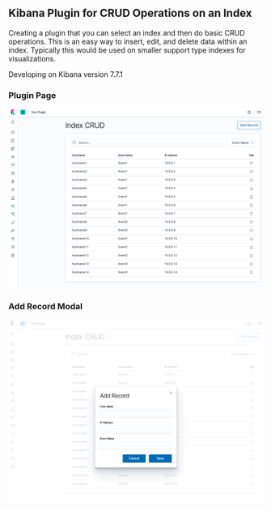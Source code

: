 ## Kibana Plugin for CRUD Operations on an Index

Creating a plugin that you can select an index and then do basic CRUD operations. This is an easy way to insert, edit, and delete data within an index. Typically this would be used on smaller support type indexes for visualizations.

Developing on Kibana version 7.7.1

### Plugin Page

![Image of plugin page](https://raw.githubusercontent.com/aaron-nimocks/kibana-index-crud/master/images/crud.png)

### Add Record Modal

![Image of Add Modal](https://raw.githubusercontent.com/aaron-nimocks/kibana-index-crud/master/images/addrecord.png)